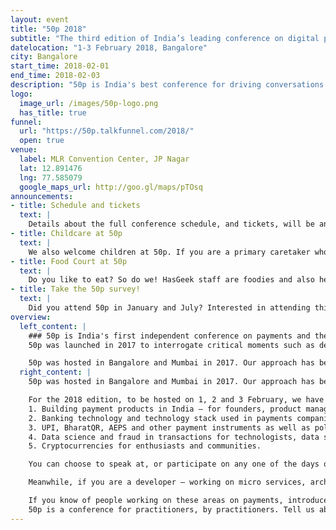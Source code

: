 ```yaml
---
layout: event
title: "50p 2018"
subtitle: "The third edition of India’s leading conference on digital payments"
datelocation: "1-3 February 2018, Bangalore"
city: Bangalore
start_time: 2018-02-01
end_time: 2018-02-03
description: "50p is India's best conference for driving conversations and discussions on the payments ecosystem in India, hosted by HasGeek. 50p was first launched in early 2017 as a way to promote discussions and debate on the emerging payment methods. It is no longer the banks and credit card companies controlling the flow of money, but the new entrants advocating electronic payment methods for the new 'digital' India."
logo:
  image_url: /images/50p-logo.png
  has_title: true
funnel:
  url: "https://50p.talkfunnel.com/2018/"
  open: true
venue:
  label: MLR Convention Center, JP Nagar
  lat: 12.891476
  lng: 77.585079
  google_maps_url: http://goo.gl/maps/pTOsq
announcements:
- title: Schedule and tickets
  text: |
    Details about the full conference schedule, and tickets, will be announced on 30 October 2017.
- title: Childcare at 50p
  text: |
    We also welcome children at 50p. If you are a primary caretaker who wants to attend the conference, and needs support with childcare, we have it all arranged. [Learn more](https://medium.com/hasgeek/we-have-childcare-facilities-droidconin-and-all-hasgeek-conferences-going-forward-70d520762a11).
- title: Food Court at 50p
  text: |
    Do you like to eat? So do we! HasGeek staff are foodies and also health conscious. Learn more about the food court at our conferences. [Learn More](https://medium.com/@jyothsna/unravel-the-mystery-of-the-food-court-91ca62f3333f).
- title: Take the 50p survey!
  text: |
    Did you attend 50p in January and July? Interested in attending this edition? Confused by all the payments conferences? [Help improve 50p](https://goo.gl/forms/rYcnQGvvFVXvHeTx1)
overview:
  left_content: |
    ### 50p is India's first independent conference on payments and the payment ecosystem.
    50p was launched in 2017 to interrogate critical moments such as demonetization, to question the binary of cash versus digital payments, and to create greater awareness in the ecosystem about [policies]((https://youtu.be/itqLNmQ_0lI)), [regulations](https://youtu.be/ZeolwOp9sk8) and the importance of [openness](https://youtu.be/KRxPwZjO-z8).

    50p was hosted in Bangalore and Mumbai in 2017. Our approach has been interdisciplinary where every participant has been exposed to policy, technology and customer acquisition issues underlying payments.
  right_content: |
    50p was hosted in Bangalore and Mumbai in 2017. Our approach has been interdisciplinary where every participant has been exposed to policy, technology and customer acquisition issues underlying payments.

    For the 2018 edition, to be hosted on 1, 2 and 3 February, we have taken a different approach. Specific tracks will be targeted to specific profiles in the payments ecosystem:
    1. Building payment products in India – for founders, product managers and those involved in customer acquisition and retention.
    2. Banking technology and technology stack used in payments companies – aimed at developers, architects, CTOs and technology teams.
    3. UPI, BharatQR, AEPS and other payment instruments as well as policies such as DBT (Direct Beneficiary Transfers) for those working on interoperability.
    4. Data science and fraud in transactions for technologists, data scientists, ML practitioners and analysts.
    5. Cryptocurrencies for enthusiasts and communities.

    You can choose to speak at, or participate on any one of the days of the conference.

    Meanwhile, if you are a developer – working on micro services, architecture, design, or any technology stack in payments, product manager, economic historian, banking expert, advocate, data scientist working on payments and transaction fraud, security expert or a policy maker, submit a talk to speak at 50p here: https://50p.talkfunnel.com/2018/

    If you know of people working on these areas on payments, introduce our editorial team, and we will work with them for speaking at the conference. To recommend a speaker, [click here](mailto:50p.editorial@hasgeek.com).
    50p is a conference for practitioners, by practitioners. Tell us about your journey with technology in payments, successes and failures in reaching out to new markets, innovative payment hacks for India, and new developments. We are all eyes and ears.
---
```

